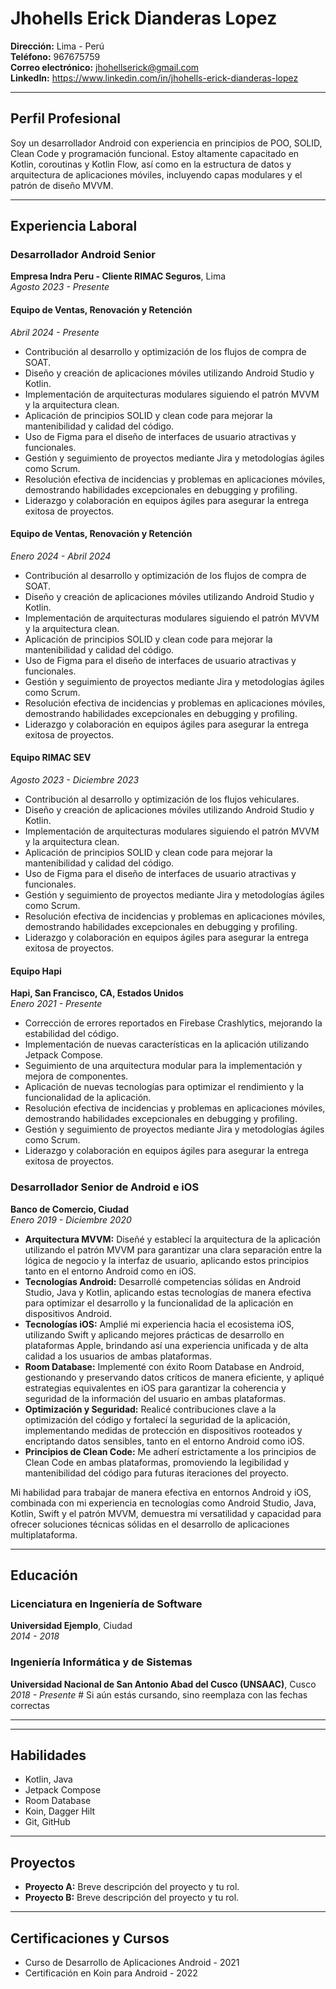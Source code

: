 # Jhohells Erick Dianderas Lopez

**Dirección:** Lima - Perú  
**Teléfono:** 967675759  
**Correo electrónico:** jhohellserick@gmail.com  
**LinkedIn:** https://www.linkedin.com/in/jhohells-erick-dianderas-lopez

---

## Perfil Profesional

Soy un desarrollador Android con experiencia en principios de POO, SOLID, Clean Code y programación funcional. Estoy altamente capacitado en Kotlin, coroutinas y Kotlin Flow, así como en la estructura de datos y arquitectura de aplicaciones móviles, incluyendo capas modulares y el patrón de diseño MVVM.

---

## Experiencia Laboral

### Desarrollador Android Senior
**Empresa Indra Peru - Cliente RIMAC Seguros**, Lima  
_Agosto 2023 - Presente_  

#### Equipo de Ventas, Renovación y Retención
_Abril 2024 - Presente_
- Contribución al desarrollo y optimización de los flujos de compra de SOAT.
- Diseño y creación de aplicaciones móviles utilizando Android Studio y Kotlin.
- Implementación de arquitecturas modulares siguiendo el patrón MVVM y la arquitectura clean.
- Aplicación de principios SOLID y clean code para mejorar la mantenibilidad y calidad del código.
- Uso de Figma para el diseño de interfaces de usuario atractivas y funcionales.
- Gestión y seguimiento de proyectos mediante Jira y metodologías ágiles como Scrum.
- Resolución efectiva de incidencias y problemas en aplicaciones móviles, demostrando habilidades excepcionales en debugging y profiling.
- Liderazgo y colaboración en equipos ágiles para asegurar la entrega exitosa de proyectos.
  
#### Equipo de Ventas, Renovación y Retención
_Enero 2024 - Abril 2024_
- Contribución al desarrollo y optimización de los flujos de compra de SOAT.
- Diseño y creación de aplicaciones móviles utilizando Android Studio y Kotlin.
- Implementación de arquitecturas modulares siguiendo el patrón MVVM y la arquitectura clean.
- Aplicación de principios SOLID y clean code para mejorar la mantenibilidad y calidad del código.
- Uso de Figma para el diseño de interfaces de usuario atractivas y funcionales.
- Gestión y seguimiento de proyectos mediante Jira y metodologías ágiles como Scrum.
- Resolución efectiva de incidencias y problemas en aplicaciones móviles, demostrando habilidades excepcionales en debugging y profiling.
- Liderazgo y colaboración en equipos ágiles para asegurar la entrega exitosa de proyectos.

#### Equipo RIMAC SEV
_Agosto 2023 - Diciembre 2023_
- Contribución al desarrollo y optimización de los flujos vehiculares.
- Diseño y creación de aplicaciones móviles utilizando Android Studio y Kotlin.
- Implementación de arquitecturas modulares siguiendo el patrón MVVM y la arquitectura clean.
- Aplicación de principios SOLID y clean code para mejorar la mantenibilidad y calidad del código.
- Uso de Figma para el diseño de interfaces de usuario atractivas y funcionales.
- Gestión y seguimiento de proyectos mediante Jira y metodologías ágiles como Scrum.
- Resolución efectiva de incidencias y problemas en aplicaciones móviles, demostrando habilidades excepcionales en debugging y profiling.
- Liderazgo y colaboración en equipos ágiles para asegurar la entrega exitosa de proyectos.

#### Equipo Hapi
**Hapi, San Francisco, CA, Estados Unidos**  
_Enero 2021 - Presente_
- Corrección de errores reportados en Firebase Crashlytics, mejorando la estabilidad del código.
- Implementación de nuevas características en la aplicación utilizando Jetpack Compose.
- Seguimiento de una arquitectura modular para la implementación y mejora de componentes.
- Aplicación de nuevas tecnologías para optimizar el rendimiento y la funcionalidad de la aplicación.
- Resolución efectiva de incidencias y problemas en aplicaciones móviles, demostrando habilidades excepcionales en debugging y profiling.
- Gestión y seguimiento de proyectos mediante Jira y metodologías ágiles como Scrum.
- Liderazgo y colaboración en equipos ágiles para asegurar la entrega exitosa de proyectos.

### Desarrollador Senior de Android e iOS
**Banco de Comercio, Ciudad**  
_Enero 2019 - Diciembre 2020_

- **Arquitectura MVVM:** Diseñé y establecí la arquitectura de la aplicación utilizando el patrón MVVM para garantizar una clara separación entre la lógica de negocio y la interfaz de usuario, aplicando estos principios tanto en el entorno Android como en iOS.
- **Tecnologías Android:** Desarrollé competencias sólidas en Android Studio, Java y Kotlin, aplicando estas tecnologías de manera efectiva para optimizar el desarrollo y la funcionalidad de la aplicación en dispositivos Android.
- **Tecnologías iOS:** Amplié mi experiencia hacia el ecosistema iOS, utilizando Swift y aplicando mejores prácticas de desarrollo en plataformas Apple, brindando así una experiencia unificada y de alta calidad a los usuarios de ambas plataformas.
- **Room Database:** Implementé con éxito Room Database en Android, gestionando y preservando datos críticos de manera eficiente, y apliqué estrategias equivalentes en iOS para garantizar la coherencia y seguridad de la información del usuario en ambas plataformas.
- **Optimización y Seguridad:** Realicé contribuciones clave a la optimización del código y fortalecí la seguridad de la aplicación, implementando medidas de protección en dispositivos rooteados y encriptando datos sensibles, tanto en el entorno Android como iOS.
- **Principios de Clean Code:** Me adherí estrictamente a los principios de Clean Code en ambas plataformas, promoviendo la legibilidad y mantenibilidad del código para futuras iteraciones del proyecto.


Mi habilidad para trabajar de manera efectiva en entornos Android y iOS, combinada con mi experiencia en tecnologías como Android Studio, Java, Kotlin, Swift y el patrón MVVM, demuestra mi versatilidad y capacidad para ofrecer soluciones técnicas sólidas en el desarrollo de aplicaciones multiplataforma.


---
## Educación

### Licenciatura en Ingeniería de Software
**Universidad Ejemplo**, Ciudad  
_2014 - 2018_

### Ingeniería Informática y de Sistemas
**Universidad Nacional de San Antonio Abad del Cusco (UNSAAC)**, Cusco  
_2018 - Presente_  # Si aún estás cursando, sino reemplaza con las fechas correctas

---

---

## Habilidades
- Kotlin, Java
- Jetpack Compose
- Room Database
- Koin, Dagger Hilt
- Git, GitHub

---

## Proyectos
- **Proyecto A:** Breve descripción del proyecto y tu rol.
- **Proyecto B:** Breve descripción del proyecto y tu rol.

---

## Certificaciones y Cursos
- Curso de Desarrollo de Aplicaciones Android - 2021
- Certificación en Koin para Android - 2022
